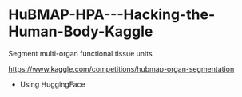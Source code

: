 # HuBMAP-HPA---Hacking-the-Human-Body-Kaggle
Segment multi-organ functional tissue units

https://www.kaggle.com/competitions/hubmap-organ-segmentation
- Using HuggingFace
